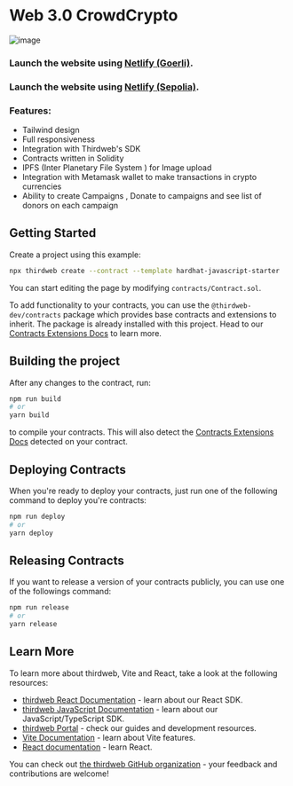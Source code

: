 
# Web 3.0 CrowdCrypto
![image](https://github.com/DevDK12/CrowdFunding-Web3.0/assets/42926122/78ce0954-f451-4de2-a95e-a348c6a45e0a)


### Launch the website using [Netlify (Goerli)](https://crowdcrypto.netlify.app/).
### Launch the website using [Netlify (Sepolia)](https://vocal-kitten-3613ef.netlify.app/).



### Features:

-   Tailwind design
-   Full responsiveness
-   Integration with Thirdweb's SDK
-   Contracts written in Solidity
-   IPFS (Inter Planetary File System ) for Image upload
-   Integration with Metamask wallet to make transactions in crypto currencies
-   Ability to create Campaigns , Donate to campaigns and see list of donors on each campaign



## Getting Started

Create a project using this example:

```bash
npx thirdweb create --contract --template hardhat-javascript-starter
```

You can start editing the page by modifying `contracts/Contract.sol`.

To add functionality to your contracts, you can use the `@thirdweb-dev/contracts` package which provides base contracts and extensions to inherit. The package is already installed with this project. Head to our [Contracts Extensions Docs](https://portal.thirdweb.com/contractkit) to learn more.

## Building the project

After any changes to the contract, run:

```bash
npm run build
# or
yarn build
```

to compile your contracts. This will also detect the [Contracts Extensions Docs](https://portal.thirdweb.com/contractkit) detected on your contract.

## Deploying Contracts

When you're ready to deploy your contracts, just run one of the following command to deploy you're contracts:

```bash
npm run deploy
# or
yarn deploy
```

## Releasing Contracts

If you want to release a version of your contracts publicly, you can use one of the followings command:

```bash
npm run release
# or
yarn release
```

## Learn More

To learn more about thirdweb, Vite and React, take a look at the following resources:

- [thirdweb React Documentation](https://docs.thirdweb.com/react) - learn about our React SDK.
- [thirdweb JavaScript Documentation](https://docs.thirdweb.com/react) - learn about our JavaScript/TypeScript SDK.
- [thirdweb Portal](https://docs.thirdweb.com/react) - check our guides and development resources.
- [Vite Documentation](https://vitejs.dev/guide/) - learn about Vite features.
- [React documentation](https://reactjs.org/) - learn React.

You can check out [the thirdweb GitHub organization](https://github.com/thirdweb-dev) - your feedback and contributions are welcome!



